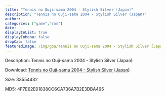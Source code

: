 ```yaml
---
title: "Tennis no Ouji-sama 2004 - Stylish Silver (Japan)"
description: "Tennis no Ouji-sama 2004 - Stylish Silver (Japan)"
author: 
categories: ["game","rom"]
date: 
displayInList: true
displayInMenu: false
dropCap: false
featuredImage: /img/gba/Tennis no Ouji-sama 2004 - Stylish Silver [Japan].jpg
---
```


Description: Tennis no Ouji-sama 2004 - Stylish Silver (Japan)

Download: <a style="text-decoration:underline;" href="https://mega.nz/#!jGowlQ6Y!-b5BVIAbwFFHSHnrjnqLvhJ6W4yxGdpcMBlQONUGU18" target = "_blank" rel = "nofollow" > Tennis no Ouji-sama 2004 - Stylish Silver (Japan)</a>

Size: 33554432

MD5: 4F7E62E01838CC6CA736A7B2E3DBA495

